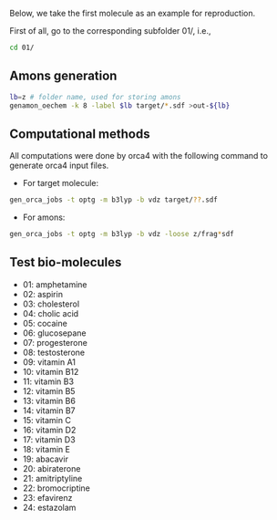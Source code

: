 
Below, we take the first molecule as an example for reproduction.

First of all, go to the corresponding subfolder 01/, i.e.,
```bash
cd 01/
```

## Amons generation


```bash
lb=z # folder name, used for storing amons
genamon_oechem -k 8 -label $lb target/*.sdf >out-${lb}
```

## Computational methods

All computations were done by orca4 with the following command to generate orca4 input files.

  - For target molecule:
```bash
gen_orca_jobs -t optg -m b3lyp -b vdz target/??.sdf
```

  - For amons:
```bash
gen_orca_jobs -t optg -m b3lyp -b vdz -loose z/frag*sdf
```


## Test bio-molecules

- 01: amphetamine
- 02: aspirin
- 03: cholesterol
- 04: cholic acid
- 05: cocaine
- 06: glucosepane
- 07: progesterone
- 08: testosterone
- 09: vitamin A1
- 10: vitamin B12
- 11: vitamin B3
- 12: vitamin B5
- 13: vitamin B6
- 14: vitamin B7
- 15: vitamin C
- 16: vitamin D2
- 17: vitamin D3
- 18: vitamin E
- 19: abacavir
- 20: abiraterone
- 21: amitriptyline
- 22: bromocriptine
- 23: efavirenz
- 24: estazolam


